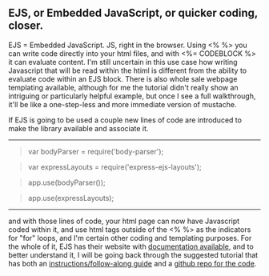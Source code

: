 ## EJS, or Embedded JavaScript, or quicker coding, closer.

EJS = Embedded JavaScript. JS, right in the browser. Using <% %> you can write code directly into your html files, and with <%= CODEBLOCK %> it can evaluate content. I'm still uncertain in this use case how writing Javascript that will be read within the htiml is different from the ability to evaluate code within an EJS block. There is also whole sale webpage templating available, although for me the tutorial didn't really show an intriguing or particularly helpful example, but once I see a full walkthrough, it'll be like a one-step-less and more immediate version of mustache. 

If EJS is going to be used a couple new lines of code are introduced to make the library available and associate it. 

---- 

> var bodyParser = require('body-parser'); 

> var expressLayouts = require('express-ejs-layouts'); 

> app.use(bodyParser()); 

> app.use(expressLayouts); 

---- 

and with those lines of code, your html page can now have Javascript coded within it, and use html tags outside of the <% %> as the indicators for "for" loops, and I'm certain other coding and templating purposes. For the whole of it, EJS has their website with [documentation available](https://ejs.co/), and to better understand it, I will be going back through the suggested tutorial that has both an [instructions/follow-along guide](https://scotch.io/tutorials/use-ejs-to-template-your-node-application) and a [github repo for the code](https://github.com/scotch-io/node-ejs).
